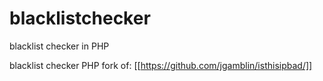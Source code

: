 # blacklistchecker
blacklist checker in PHP


blacklist checker PHP fork of: [[https://github.com/jgamblin/isthisipbad/]]


